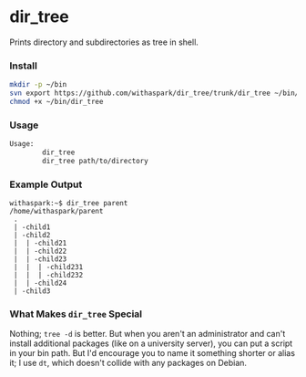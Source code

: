 dir_tree
========

Prints directory and subdirectories as tree in shell.

### Install ###
```sh
mkdir -p ~/bin
svn export https://github.com/withaspark/dir_tree/trunk/dir_tree ~/bin/dir_tree
chmod +x ~/bin/dir_tree
```

### Usage ###
```sh
Usage:
		dir_tree
		dir_tree path/to/directory
```

### Example Output ###
```
withaspark:~$ dir_tree parent
/home/withaspark/parent
 .
 | -child1
 | -child2
 |  | -child21
 |  | -child22
 |  | -child23
 |  |  | -child231
 |  |  | -child232
 |  | -child24
 | -child3
```

### What Makes ```dir_tree``` Special ###
Nothing; ```tree -d``` is better. But when you aren't an administrator and can't install additional packages (like on a university server), you can put a script in your bin path. But I'd encourage you to name it something shorter or alias it; I use ```dt```, which doesn't collide with any packages on Debian.
